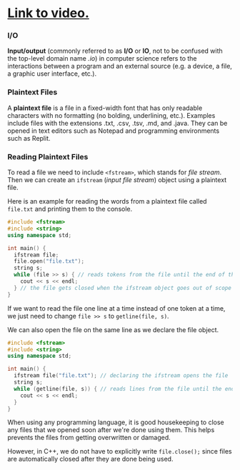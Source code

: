 # [Link to video.](https://www.youtube.com/watch?v=C8do2m1KKPs&list=PLVD25niNi0BmyIN50t6sV5ryhTsgFsqJo)

### I/O

**Input/output** (commonly referred to as **I/O** or **IO**, not to be confused with the top-level domain name *.io*) in computer science refers to the interactions between a program and an external source (e.g. a device, a file, a graphic user interface, etc.).

### Plaintext Files

A **plaintext file** is a file in a fixed-width font that has only readable characters with no formatting (no bolding, underlining, etc.). Examples include files with the extensions .txt, .csv, .tsv, .md, and .java. They can be opened in text editors such as Notepad and programming environments such as Replit.

### Reading Plaintext Files

To read a file we need to include `<fstream>`, which stands for *file stream*. Then we can create an `ifstream` (*input file stream*) object using a plaintext file.

Here is an example for reading the words from a plaintext file called `file.txt` and printing them to the console.

```cpp
#include <fstream>
#include <string>
using namespace std;

int main() {
  ifstream file;
  file.open("file.txt"); 
  string s;
  while (file >> s) { // reads tokens from the file until the end of the file
    cout << s << endl;
  } // the file gets closed when the ifstream object goes out of scope 
}
```

If we want to read the file one line at a time instead of one token at a time, we just need to change `file >> s` to `getline(file, s)`.

We can also open the file on the same line as we declare the file object.

```cpp
#include <fstream>
#include <string>
using namespace std;

int main() {
  ifstream file("file.txt"); // declaring the ifstream opens the file
  string s;
  while (getline(file, s)) { // reads lines from the file until the end of the file
    cout << s << endl;
  }
}
```

When using any programming language, it is good housekeeping to close any files that we opened soon after we're done using them. This helps prevents the files from getting overwritten or damaged.

However, in C++, we do not have to explicitly write `file.close();` since files are automatically closed after they are done being used. 

